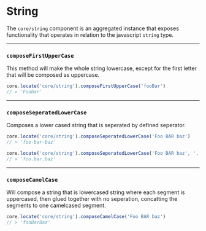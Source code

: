 # String

The `core/string` component is an aggregated instance that exposes functionality that operates in relation to the javascript `string` type.

---

### `composeFirstUpperCase`

This method will make the whole string lowercase, except for the first letter that will be composed as uppercase.

```js
core.locate('core/string').composeFirstUpperCase('fooBar')
// > 'Foobar'
```

---

### `composeSeperatedLowerCase`

Composes a lower cased string that is seperated by defined seperator.

```js
core.locate('core/string').composeSeperatedLowerCase('Foo BAR baz')
// > 'foo-bar-baz'

core.locate('core/string').composeSeperatedLowerCase('Foo BAR baz', '.')
// > 'foo.bar.baz'
```

---

### `composeCamelCase`

Will compose a string that is lowercased string where each segment is uppercased, then glued together with no seperation, concatting the segments to one camelcased segment.

```js
core.locate('core/string').composeCamelCase('Foo BAR baz')
// > 'fooBarBaz'
```
